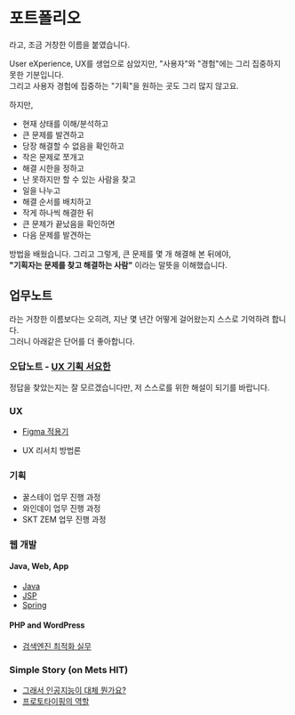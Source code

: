 # 포트폴리오
라고, 조금 거창한 이름을 붙였습니다. 

User eXperience, UX를 생업으로 삼았지만, "사용자"와 "경험"에는 그리 집중하지 못한 기분입니다.   
그리고 사용자 경험에 집중하는 "기획"을 원하는 곳도 그리 많지 않고요. 

하지만,
- 현재 상태를 이해/분석하고
- 큰 문제를 발견하고
- 당장 해결할 수 없음을 확인하고
- 작은 문제로 쪼개고
- 해결 시한을 정하고
- 난 못하지만 할 수 있는 사람을 찾고
- 일을 나누고
- 해결 순서를 배치하고
- 작게 하나씩 해결한 뒤
- 큰 문제가 끝났음을 확인하면
- 다음 문제를 발견하는

방법을 배웠습니다. 그리고 그렇게, 큰 문제를 몇 개 해결해 본 뒤에야,   
**"기획자는 문제를 찾고 해결하는 사람"** 이라는 말뜻을 이해했습니다.

## 업무노트
라는 거창한 이름보다는 오히려, 지난 몇 년간 어떻게 걸어왔는지 스스로 기억하려 합니다.    
그러니 아래같은 단어를 더 좋아합니다. 

### **오답노트** - [UX 기획 서요한](https://john33fiao.github.io)

정답을 찾았는지는 잘 모르겠습니다만, 저 스스로를 위한 해설이 되기를 바랍니다. 

<!-- ### 2021-01-12
더 이상 미룰 수 없어서, 시작합니다.  -->

<!-- ### 아래는 추가 예정인 항목입니다 -->

<!-- #### Todo List

- 모바일 최적화 화면 제작
- 로고 제작 및 등록 -->

### UX
- [Figma 적용기](https://john33fiao.github.io/uxdesign/)
<!-- 스크린샷 제작 및 등록 -->
<!-- - ~~개요 작성~~ 완료
    - 자료 수집
    - 콘텐츠 제작
    - 검수 -->
<!-- - XD 포트폴리오 스크린샷 제작 및 등록 -->
- UX 리서치 방법론

### 기획
- 꿀스테이 업무 진행 과정
- 와인데이 업무 진행 과정
- SKT ZEM 업무 진행 과정

### 웹 개발

#### Java, Web, App
- [Java](https://github.com/john33fiao/Game-Chat)
- [JSP](https://github.com/john33fiao/BeatLMS)
- [Spring](https://github.com/john33fiao/DaNaOutLet)

#### PHP and WordPress
- [검색엔진 최적화 실무](https://john33fiao.github.io/web-marketing/)

<!-- - PHP and WordPress
    - 기본 틀 제작
    - 문구 제작 과정
    - 콘텐츠 제작 과정 -->

### Simple Story (on Mets HIT)

- [그래서 인공지능이 대체 뭔가요?](https://mets.co.kr/m-lab/precede/so-what-is-artificial-intelligence/7631/)
- [프로토타이핑의 역할](https://mets.co.kr/m-lab/ux/why-we-make-prototype/6795/)
